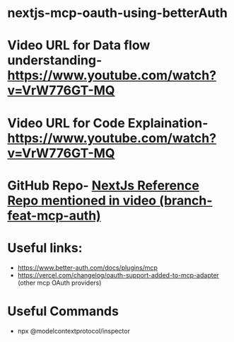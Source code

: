 # nextjs-mcp-oauth-using-betterAuth

# Video URL for Data flow understanding- https://www.youtube.com/watch?v=VrW776GT-MQ

# Video URL for Code Explaination- https://www.youtube.com/watch?v=VrW776GT-MQ

# GitHub Repo- [NextJs Reference Repo mentioned in video (branch- feat-mcp-auth)](https://github.com/proSamik/mcp-twitter-nextjs/tree/feat-mcp-auth)

# Useful links:
- https://www.better-auth.com/docs/plugins/mcp
- https://vercel.com/changelog/oauth-support-added-to-mcp-adapter (other mcp OAuth providers)

# Useful Commands
- npx @modelcontextprotocol/inspector


